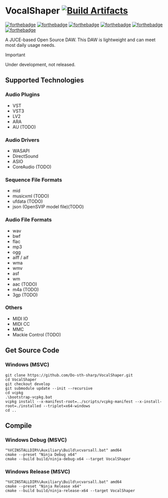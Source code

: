 ﻿# VocalShaper [![Build Artifacts](https://github.com/Do-sth-sharp/VocalShaper/actions/workflows/buildArtifacts.yml/badge.svg)](https://github.com/Do-sth-sharp/VocalShaper/actions/workflows/buildArtifacts.yml)

[![forthebadge](https://github.com/FangCunWuChang/for-the-badge/blob/master/src/images/badges/built-with-love.svg)](https://github.com/FangCunWuChang/for-the-badge/)
[![forthebadge](https://github.com/FangCunWuChang/for-the-badge/blob/master/src/images/badges/made-with-c-plus-plus.svg)](https://github.com/FangCunWuChang/for-the-badge/)
[![forthebadge](https://github.com/FangCunWuChang/for-the-badge/blob/master/src/images/badges/fixed-bugs.svg)](https://github.com/FangCunWuChang/for-the-badge/)
[![forthebadge](https://github.com/FangCunWuChang/for-the-badge/blob/master/src/images/badges/open-source.svg)](https://github.com/FangCunWuChang/for-the-badge/)
[![forthebadge](https://github.com/FangCunWuChang/for-the-badge/blob/master/src/images/badges/powered-by-black-magic.svg)](https://github.com/FangCunWuChang/for-the-badge/)
[![forthebadge](https://github.com/FangCunWuChang/for-the-badge/blob/master/src/images/badges/works-on-my-machine.svg)](https://github.com/FangCunWuChang/for-the-badge/)
  
A JUCE-based Open Source DAW. This DAW is lightweight and can meet most daily usage needs.  
> [!IMPORTANT]
> Under development, not released.  

## Supported Technologies
### Audio Plugins
- VST
- VST3
- LV2
- ARA
- AU (TODO)

### Audio Drivers
- WASAPI
- DirectSound
- ASIO
- CoreAudio (TODO)

### Sequence File Formats
- mid
- musicxml (TODO)
- ufdata (TODO)
- json (OpenSVIP model file)(TODO)

### Audio File Formats
- wav
- bwf
- flac
- mp3
- ogg
- aiff / aif
- wma
- wmv
- asf
- wm
- aac (TODO)
- m4a (TODO)
- 3gp (TODO)

### Others
- MIDI IO
- MIDI CC
- MMC
- Mackie Control (TODO)

## Get Source Code
### Windows (MSVC)
```
git clone https://github.com/Do-sth-sharp/VocalShaper.git
cd VocalShaper
git checkout develop
git submodule update --init --recursive
cd vcpkg
.\bootstrap-vcpkg.bat
vcpkg install --x-manifest-root=../scripts/vcpkg-manifest --x-install-root=./installed --triplet=x64-windows
cd ..
```

## Compile
### Windows Debug (MSVC)
```
"%VCINSTALLDIR%\Auxiliary\Build\vcvarsall.bat" amd64
cmake --preset "Ninja Debug x64"
cmake --build build/ninja-debug-x64 --target VocalShaper
```

### Windows Release (MSVC)
```
"%VCINSTALLDIR%\Auxiliary\Build\vcvarsall.bat" amd64
cmake --preset "Ninja Release x64"
cmake --build build/ninja-release-x64 --target VocalShaper
```
